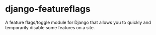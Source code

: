 django-featureflags
===================

A feature flags/toggle module for Django that allows you to quickly and temporarily disable some features on a site.
